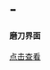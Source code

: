 # -

#### 磨刀界面
[点击查看](https://pro.modao.cc/app/9cVYW8MAnIvaZy8HdvzxyRubR0pyG1M#screen=s5B19B02F7E1518189338782 "磨刀界面")  
